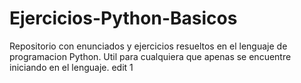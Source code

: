 # Ejercicios-Python-Basicos
Repositorio con enunciados y ejercicios resueltos en el lenguaje de programacion Python. Util para cualquiera que apenas se encuentre iniciando en el lenguaje.
edit 1
